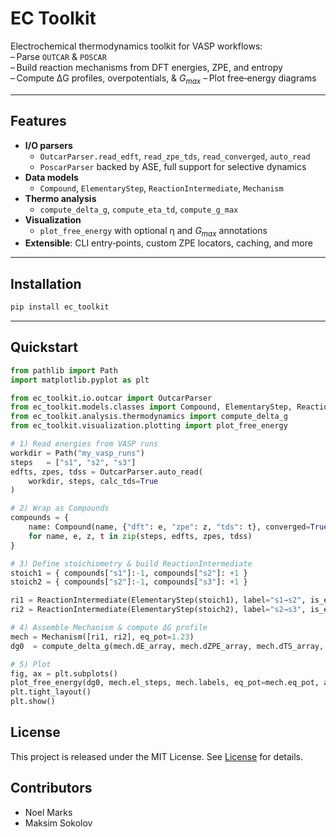 # EC Toolkit

Electrochemical thermodynamics toolkit for VASP workflows:  
– Parse `OUTCAR` & `POSCAR`  
– Build reaction mechanisms from DFT energies, ZPE, and entropy  
– Compute ΔG profiles, overpotentials, & $G_{max}$
– Plot free‐energy diagrams

---

## Features

- **I/O parsers**
  - `OutcarParser.read_edft`, `read_zpe_tds`, `read_converged`, `auto_read`
  - `PoscarParser` backed by ASE, full support for selective dynamics
- **Data models**
  - `Compound`, `ElementaryStep`, `ReactionIntermediate`, `Mechanism`
- **Thermo analysis**
  - `compute_delta_g`, `compute_eta_td`, `compute_g_max`
- **Visualization**
  - `plot_free_energy` with optional η and $G_{max}$ annotations
- **Extensible**: CLI entry‐points, custom ZPE locators, caching, and more

---

## Installation

```bash
pip install ec_toolkit
```

---

## Quickstart

```python
from pathlib import Path
import matplotlib.pyplot as plt

from ec_toolkit.io.outcar import OutcarParser
from ec_toolkit.models.classes import Compound, ElementaryStep, ReactionIntermediate, Mechanism
from ec_toolkit.analysis.thermodynamics import compute_delta_g
from ec_toolkit.visualization.plotting import plot_free_energy

# 1) Read energies from VASP runs
workdir = Path("my_vasp_runs")
steps   = ["s1", "s2", "s3"]
edfts, zpes, tdss = OutcarParser.auto_read(
    workdir, steps, calc_tds=True
)

# 2) Wrap as Compounds
compounds = {
    name: Compound(name, {"dft": e, "zpe": z, "tds": t}, converged=True)
    for name, e, z, t in zip(steps, edfts, zpes, tdss)
}

# 3) Define stoichiometry & build ReactionIntermediate
stoich1 = { compounds["s1"]:-1, compounds["s2"]: +1 }
stoich2 = { compounds["s2"]:-1, compounds["s3"]: +1 }

ri1 = ReactionIntermediate(ElementaryStep(stoich1), label="s1→s2", is_electrochemical=True)
ri2 = ReactionIntermediate(ElementaryStep(stoich2), label="s2→s3", is_electrochemical=False)

# 4) Assemble Mechanism & compute ΔG profile
mech = Mechanism([ri1, ri2], eq_pot=1.23)
dg0  = compute_delta_g(mech.dE_array, mech.dZPE_array, mech.dTS_array, mech.el_steps, mech.eq_pot)

# 5) Plot
fig, ax = plt.subplots()
plot_free_energy(dg0, mech.el_steps, mech.labels, eq_pot=mech.eq_pot, annotate_eta=True)
plt.tight_layout()
plt.show()
```

## License

This project is released under the MIT License. See [License](./LICENSE) for details.

## Contributors

- Noel Marks
- Maksim Sokolov
